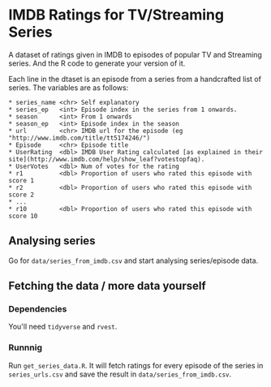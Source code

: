 # IMDB Ratings for TV/Streaming Series

A dataset of ratings given in IMDB to episodes of popular TV and Streaming series. And the R code to generate your version of it.

Each line in the dtaset is an episode from a series from a handcrafted list of series. The variables are as follows:

    * series_name <chr> Self explanatory
    * series_ep   <int> Episode index in the series from 1 onwards.
    * season      <int> From 1 onwards
    * season_ep   <int> Episode index in the season
    * url         <chr> IMDB url for the episode (eg "http://www.imdb.com/title/tt5174246/")
    * Episode     <chr> Episode title
    * UserRating  <dbl> IMDB User Rating calculated [as explained in their site](http://www.imdb.com/help/show_leaf?votestopfaq).
    * UserVotes   <dbl> Num of votes for the rating
    * r1          <dbl> Proportion of users who rated this episode with score 1
    * r2          <dbl> Proportion of users who rated this episode with score 2
    * ...
    * r10         <dbl> Proportion of users who rated this episode with score 10

## Analysing series

Go for `data/series_from_imdb.csv` and start analysing series/episode data.

## Fetching the data / more data yourself

### Dependencies

You'll need `tidyverse` and `rvest`.

### Runnnig

Run `get_series_data.R`. It will fetch ratings for every episode of the series in `series_urls.csv` and save the result in `data/series_from_imdb.csv`.

